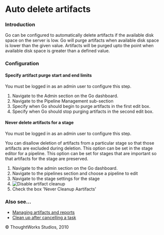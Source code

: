 
 

Auto delete artifacts
=====================

### Introduction

Go can be configured to automatically delete artifacts if the available
disk space on the server is low. Go will purge artifacts when available
disk space is lower than the given value. Artifacts will be purged upto
the point when available disk space is greater than a defined value.

### Configuration

#### Specify artifact purge start and end limits

You must be logged in as an admin user to configure this step.

1.  Navigate to the Admin section on the Go dashboard.
2.  Navigate to the Pipeline Management sub-section
3.  Specify when Go should begin to purge artifacts in the first edit
    box.
4.  Specify when Go should stop purging artifacts in the second edit
    box.

#### Never delete artifacts for a stage

You must be logged in as an admin user to configure this step.

You can disallow deletion of artifacts from a particular stage so that
those artifacts are excluded during deletion. This option can be set in
the stage editor for a pipeline. This option can be set for stages that
are important so that artifacts for the stage are preserved.

1.  Navigate to the admin section on the Go dashboard.
2.  Navigate to the pipelines section and choose a pipeline to edit
3.  Navigate to the stage settings for the stage
4.  ![Disable artifact
    cleanup](../resources/images/cruise/admin/artifact_disable_stage.png)
5.  Check the box 'Never Cleanup Aartifacts'

### Also see...

-   [Managing artifacts and
    reports](../configuration/managing_artifacts_and_reports.html)
-   [Clean up after cancelling a task](dev_clean_up_when_cancel.md)





© ThoughtWorks Studios, 2010

